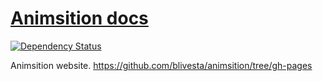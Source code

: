 # [Animsition docs](http://git.blivesta.com/animsition)

[![Dependency Status](https://david-dm.org/blivesta/animsition.svg)](https://david-dm.org/blivesta/animsition)

Animsition website.
https://github.com/blivesta/animsition/tree/gh-pages
